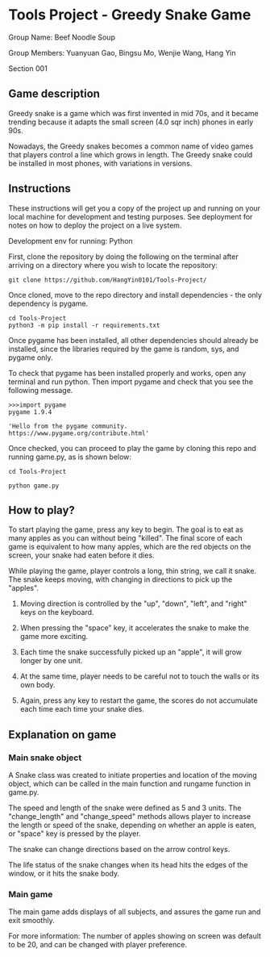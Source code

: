 # Tools Project - Greedy Snake Game

Group Name: Beef Noodle Soup

Group Members: Yuanyuan Gao, Bingsu Mo, Wenjie Wang, Hang Yin

Section 001

## Game description

Greedy snake is a game which was first invented in mid 70s, and it became trending because it adapts the small screen (4.0 sqr inch) phones in early 90s.

Nowadays, the Greedy snakes becomes a common name of video games that players control a line which grows in length. The Greedy snake could be installed in most phones, with variations in versions.

## Instructions

These instructions will get you a copy of the project up and running on your local machine for development and testing purposes. See deployment for notes on how to deploy the project on a live system.

Development env for running: Python

First, clone the repository by doing the following on the terminal after arriving on a directory where you wish to locate the repository:
```
git clone https://github.com/HangYin0101/Tools-Project/
```

Once cloned, move to the repo directory and install dependencies - the only dependency is pygame.
```
cd Tools-Project
python3 -m pip install -r requirements.txt
```

Once pygame has been installed, all other dependencies should already be installed, since the libraries required by the game is random, sys, and pygame only.

To check that pygame has been installed properly and works, open any terminal and run python. Then import pygame and check that you see the following message.

```
>>>import pygame
pygame 1.9.4

'Hello from the pygame community. https://www.pygame.org/contribute.html'
```

Once checked, you can proceed to play the game by cloning this repo and running game.py, as is shown below:

```
cd Tools-Project

python game.py

```

## How to play?

To start playing the game, press any key to begin. The goal is to eat as many apples as you can without being "killed". The final score of each game is equivalent to how many apples, which are the red objects on the screen, your snake had eaten before it dies.

While playing the game, player controls a long, thin string, we call it snake. The snake keeps moving, with changing in directions to pick up the "apples".

1. Moving direction is controlled by the "up", "down", "left", and "right" keys on the keyboard.

2. When pressing the "space" key, it accelerates the snake to make the game more exciting.

3. Each time the snake successfully picked up an "apple", it will grow longer by one unit.  

4. At the same time, player needs to be careful not to touch the walls or its own body.

5. Again, press any key to restart the game, the scores do not accumulate each time each time your snake dies.


## Explanation on game
### Main snake object

A Snake class was created to initiate properties and location of the moving object, which can be called in the main function and rungame function in game.py.

The speed and length of the snake were defined as 5 and 3 units. The "change_length" and "change_speed" methods allows player to increase the length or speed of the snake, depending on whether an apple is eaten, or "space" key is pressed by the player.

The snake can change directions based on the arrow control keys.

The life status of the snake changes when its head hits the edges of the window, or it hits the snake body.

### Main game

The main game adds displays of all subjects, and assures the game run and exit smoothly.

For more information: The number of apples showing on screen was default to be 20, and can be changed with player preference.

